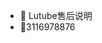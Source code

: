 - 👋 Lutube售后说明
- 🐧3116978876
<!---
Lutubes/Lutubes is a ✨ special ✨ repository because its `README.md` (this file) appears on your GitHub profile.
You can click the Preview link to take a look at your changes.
--->
